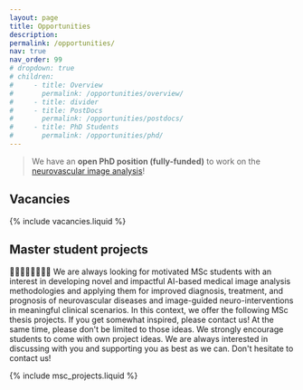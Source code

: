 ```yaml
---
layout: page
title: Opportunities
description:
permalink: /opportunities/
nav: true
nav_order: 99
# dropdown: true
# children:
#     - title: Overview
#       permalink: /opportunities/overview/
#     - title: divider
#     - title: PostDocs
#       permalink: /opportunities/postdocs/
#     - title: PhD Students
#       permalink: /opportunities/phd/
---
```


> We have an **open PhD position (fully-funded)** to work on the [neurovascular image analysis](/vacancies/PhD_neurovascular_image_analysis/)!

## Vacancies

{% include vacancies.liquid %}

## Master student projects

👩‍🎓🧑‍🏫👩‍⚕️🙋‍♂️ We are always looking for motivated MSc students with an interest in developing novel and impactful AI-based medical image analysis methodologies and applying them for improved diagnosis, treatment, and prognosis of neurovascular diseases and image-guided neuro-interventions in meaningful clinical scenarios. In this context, we offer the following MSc thesis projects. If you get somewhat inspired, please contact us! At the same time, please don't be limited to those ideas. We strongly encourage students to come with own project ideas. We are always interested in discussing with you and supporting you as best as we can. Don't hesitate to contact us!

{% include msc_projects.liquid %}
